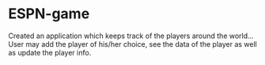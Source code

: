 # ESPN-game

Created an application which keeps track of the players around the world... User may add the player of his/her choice, see the data of the player as well as update the player info.
